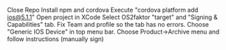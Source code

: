 Close Repo
Install npm and cordova
Execute "cordova platform add ios@5.1.1"
Open project in XCode
Select OS2faktor "target" and "Signing & Capabilities" tab.
Fix Team and profile so the tab has no errors.
Choose "Generic IOS Device" in top menu bar.
Choose Product->Archive menu and follow instructions (manually sign)

